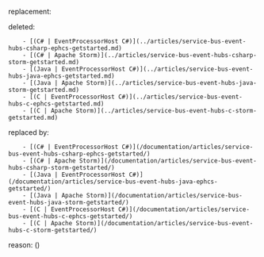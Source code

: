 replacement:

deleted:

		- [(C# | EventProcessorHost C#)](../articles/service-bus-event-hubs-csharp-ephcs-getstarted.md)
		- [(C# | Apache Storm)](../articles/service-bus-event-hubs-csharp-storm-getstarted.md)
		- [(Java | EventProcessorHost C#)](../articles/service-bus-event-hubs-java-ephcs-getstarted.md)
		- [(Java | Apache Storm)](../articles/service-bus-event-hubs-java-storm-getstarted.md)
		- [(C | EventProcessorHost C#)](../articles/service-bus-event-hubs-c-ephcs-getstarted.md)
		- [(C | Apache Storm)](../articles/service-bus-event-hubs-c-storm-getstarted.md)

replaced by:

		- [(C# | EventProcessorHost C#)](/documentation/articles/service-bus-event-hubs-csharp-ephcs-getstarted/)
		- [(C# | Apache Storm)](/documentation/articles/service-bus-event-hubs-csharp-storm-getstarted/)
		- [(Java | EventProcessorHost C#)](/documentation/articles/service-bus-event-hubs-java-ephcs-getstarted/)
		- [(Java | Apache Storm)](/documentation/articles/service-bus-event-hubs-java-storm-getstarted/)
		- [(C | EventProcessorHost C#)](/documentation/articles/service-bus-event-hubs-c-ephcs-getstarted/)
		- [(C | Apache Storm)](/documentation/articles/service-bus-event-hubs-c-storm-getstarted/)

reason: ()

